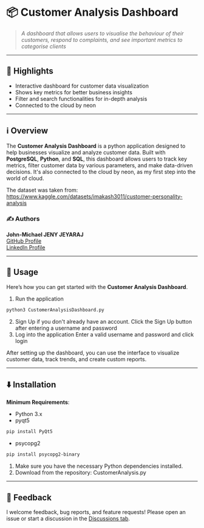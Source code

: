 # 📦 Customer Analysis Dashboard

> *A dashboard that allows users to visualise the behaviour of their customers, respond to complaints, and see important metrics to categorise clients*

---

## 🌟 Highlights

- Interactive dashboard for customer data visualization
- Shows key metrics for better business insights
- Filter and search functionalities for in-depth analysis
- Connected to the cloud by neon

---

## ℹ️ Overview

The **Customer Analysis Dashboard** is a python application designed to help businesses visualize and analyze customer data. Built with **PostgreSQL**, **Python**, and **SQL**, this dashboard allows users to track key metrics, filter customer data by various parameters, and make data-driven decisions. It's also connected to the cloud by neon, as my first step into the world of cloud.

The dataset was taken from: https://www.kaggle.com/datasets/imakash3011/customer-personality-analysis

### ✍️ Authors

**John-Michael JENY JEYARAJ**  
[GitHub Profile](https://github.com/JMJJ-projects)  
[LinkedIn Profile](https://www.linkedin.com/in/jmjj/)

---

## 🚀 Usage

Here’s how you can get started with the **Customer Analysis Dashboard**.


1. Run the application
```bash
python3 CustomerAnalysisDashboard.py
```
2. Sign Up if you don't already have an account.
Click the Sign Up button after entering a username and password
3. Log into the application
Enter a valid username and password and click login

After setting up the dashboard, you can use the interface to visualize customer data, track trends, and create custom reports.

---

## ⬇️ Installation

**Minimum Requirements**:  
- Python 3.x
- pyqt5
```bash
pip install PyQt5
```
- psycopg2
```bash
pip install psycopg2-binary
```
1. Make sure you have the necessary Python dependencies installed.
2. Download from the repository: CustomerAnalysis.py

---

## 💭 Feedback

I welcome feedback, bug reports, and feature requests! Please open an issue or start a discussion in the [Discussions tab](https://github.com/JMJJ-projects/customer-analysis-dashboard/discussions).
